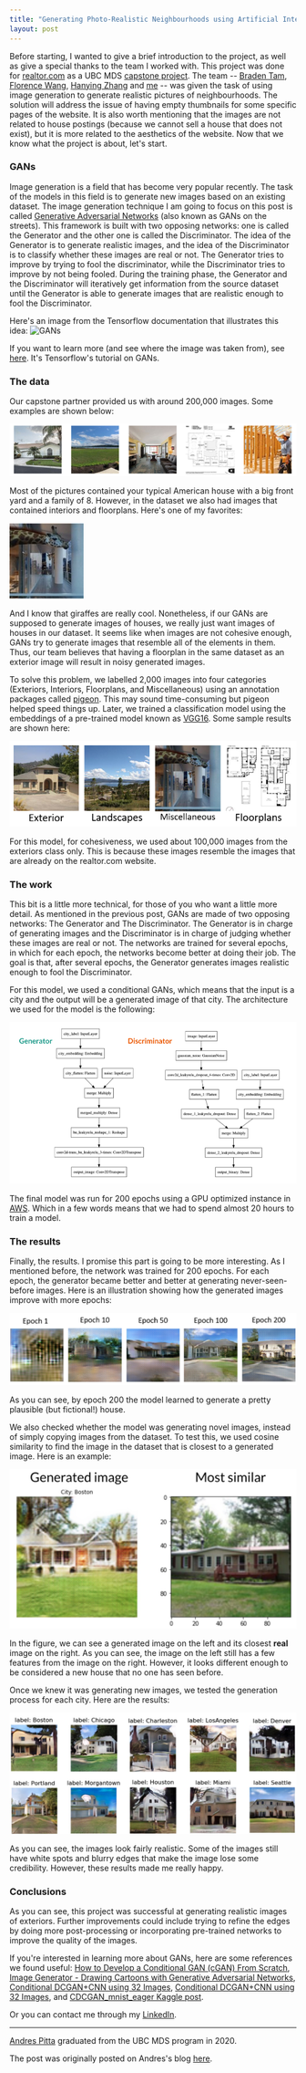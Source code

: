 ```yaml
---
title: "Generating Photo-Realistic Neighbourhoods using Artificial Intelligence"
layout: post
---
```


Before starting, I wanted to give a brief introduction to the project, as well as give a special thanks to the team I worked with. This project was done for [realtor.com](https://www.realtor.com/) as a UBC MDS [capstone project](https://ubc-mds.github.io/capstone/about/). The team -- [Braden Tam](https://github.com/bradentam), [Florence Wang](https://github.com/fsywang), [Hanying Zhang](https://github.com/HanyingZhang) and [me](https://github.com/AndresPitta) -- was given the task of using image generation to generate realistic pictures of neighbourhoods. The solution will address the issue of having empty thumbnails for some specific pages of the website. It is also worth mentioning that the images are not related to house postings (because we cannot sell a house that does not exist), but it is more related to the aesthetics of the website. Now that we know what the project is about, let's start.

### GANs

Image generation is a field that has become very popular recently. The task of the models in this field is to generate new images based on an existing dataset. The image generation technique I am going to focus on this post is called [Generative Adversarial Networks](https://en.wikipedia.org/wiki/Generative_adversarial_network) (also known as GANs on the streets). This framework is built with two opposing networks: one is called the Generator and the other one is called the Discriminator. The idea of the Generator is to generate realistic images, and the idea of the Discriminator is to classify whether these images are real or not. The Generator tries to improve by trying to fool the discriminator, while the Discriminator tries to improve by not being fooled. During the training phase, the Generator and the Discriminator will iteratively get information from the source dataset until the Generator is able to generate images that are realistic enough to fool the Discriminator.

Here's an image from the Tensorflow documentation that illustrates this idea:
![GANs](https://github.com/tensorflow/docs/raw/3082041fb5ef2b29217584659bc43d89602d57cf/site/en/tutorials/generative/images/gan1.png)

If you want to learn more (and see where the image was taken from), see [here](https://www.tensorflow.org/tutorials/generative/dcgan). It's Tensorflow's tutorial on GANs.

### The data

Our capstone partner provided us with around 200,000 images. Some examples are shown below:   

![Houses_sample](../img/blog/capstone_realtor/sample_image.png)

Most of the pictures contained your typical American house with a big front yard and a family of 8. 
However, in the dataset we also had images that contained interiors and floorplans. Here's one of my favorites:

![Giraffe_sample](../img/blog/capstone_realtor/giraffe.jpg)

And I know that giraffes are really cool. Nonetheless, if our GANs are supposed to generate images of houses, we really just want images of houses in our dataset. It seems like when images are not cohesive enough, GANs try to generate images that resemble all of the elements in them. Thus, our team believes that having a floorplan in the same dataset as an exterior image will result in noisy generated images. 

To solve this problem, we labelled 2,000 images into four categories (Exteriors, Interiors, Floorplans, and Miscellaneous) using an annotation packages called [pigeon](https://github.com/agermanidis/pigeon). This may sound time-consuming but pigeon helped speed things up. Later, we trained a classification model using the embeddings of a pre-trained model known as [VGG16](https://neurohive.io/en/popular-networks/vgg16/). Some sample results are shown here:

![clusters](../img/blog/capstone_realtor/clusters.PNG)

For this model, for cohesiveness, we used about 100,000 images from the exteriors class only. This is because these images resemble the images that are already on the realtor.com website.

### The work

This bit is a little more technical, for those of you who want a little more detail. As mentioned in the previous post, GANs are made of two opposing networks: The Generator and The Discriminator. The Generator is in charge of generating images and the Discriminator is in charge of judging whether these images are real or not. The networks are trained for several epochs, in which for each epoch, the networks become better at doing their job. The goal is that, after several epochs, the Generator generates images realistic enough to fool the Discriminator.

For this model, we used a conditional GANs, which means that the input is a city and the output will be a generated image of that city. The architecture we used for the model is the following:

![architecture](../img/blog/capstone_realtor/architecture.png)

The final model was run for 200 epochs using a GPU optimized instance in [AWS](https://en.wikipedia.org/wiki/Amazon_Web_Services). Which in a few words means that we had to spend almost 20 hours to train a model.

### The results

Finally, the results. I promise this part is going to be more interesting. As I mentioned before, the network was trained for 200 epochs. For each epoch, the generator became better and better at generating never-seen-before images. Here is an illustration showing how the generated images improve with more epochs:  

![gan_process](../img/blog/capstone_realtor/gan_process.png)

As you can see, by epoch 200 the model learned to generate a pretty plausible (but fictional!) house.

We also checked whether the model was generating novel images, instead of simply copying images from the dataset. To test this, we used cosine similarity to find the image in the dataset that is closest to a generated image. Here is an example:

![most_similar](../img/blog/capstone_realtor/most_similar.png)

In the figure, we can see a generated image on the left and its closest **real** image on the right. As you can see, the image on the left still has a few features from the image on the right. However, it looks different enough to be considered a new house that no one has seen before.

Once we knew it was generating new images, we tested the generation process for each city. Here are the results:

![results](../img/blog/capstone_realtor/model1.jpg)

As you can see, the images look fairly realistic. Some of the images still have white spots and blurry edges that make the image lose some credibility. However, these results made me really happy. 

### Conclusions

As you can see, this project was successful at generating realistic images of exteriors. Further improvements could include trying to refine the edges by doing more post-processing or incorporating pre-trained networks to improve the quality of the images. 

If you're interested in learning more about GANs, here are some references we found useful: [How to Develop a Conditional GAN (cGAN) From Scratch](https://machinelearningmastery.com/how-to-develop-a-conditional-generative-adversarial-network-from-scratch/), [Image Generator - Drawing Cartoons with Generative Adversarial Networks](https://towardsdatascience.com/image-generator-drawing-cartoons-with-generative-adversarial-networks-45e814ca9b6b), [Conditional DCGAN+CNN using 32 Images](https://towardsdatascience.com/image-generator-drawing-cartoons-with-generative-adversarial-networks-45e814ca9b6b), [Conditional DCGAN+CNN using 32 Images](https://www.kaggle.com/joashjw/conditional-dcgan-cnn-using-32-images), and [CDCGAN_mnist_eager Kaggle post](https://www.kaggle.com/xxc025/cdcgan-mnist-eager).

Or you can contact me through my [LinkedIn](https://www.linkedin.com/in/andrespitta19/).

---------

[Andres Pitta](https://www.linkedin.com/in/andrespitta19/) graduated from the UBC MDS program in 2020.

The post was originally posted on Andres's blog [here](https://andrespitta.github.io/Realistic-Neighbourhoods/).
